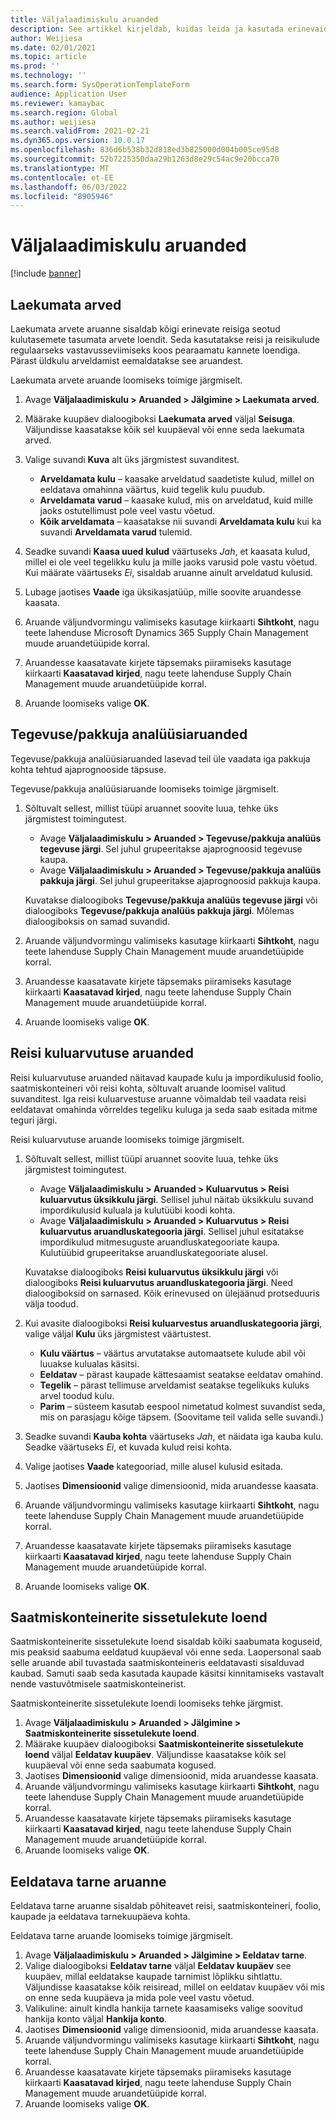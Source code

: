 ```yaml
---
title: Väljalaadimiskulu aruanded
description: See artikkel kirjeldab, kuidas leida ja kasutada erinevaid aruannete tüüpe, mis on saadaval väljaminev kulumoodulis.
author: Weijiesa
ms.date: 02/01/2021
ms.topic: article
ms.prod: ''
ms.technology: ''
ms.search.form: SysOperationTemplateForm
audience: Application User
ms.reviewer: kamaybac
ms.search.region: Global
ms.author: weijiesa
ms.search.validFrom: 2021-02-21
ms.dyn365.ops.version: 10.0.17
ms.openlocfilehash: 836d6b538b32d818ed3b825000d004b005ce95d8
ms.sourcegitcommit: 52b7225350daa29b1263d8e29c54ac9e20bcca70
ms.translationtype: MT
ms.contentlocale: et-EE
ms.lasthandoff: 06/03/2022
ms.locfileid: "8905946"
---
```

# <a name="landed-cost-reports"></a>Väljalaadimiskulu aruanded

[!include [banner](../../includes/banner.md)]

## <a name="outstanding-invoices"></a>Laekumata arved

Laekumata arvete aruanne sisaldab kõigi erinevate reisiga seotud kulutasemete tasumata arvete loendit. Seda kasutatakse reisi ja reisikulude regulaarseks vastavusseviimiseks koos pearaamatu kannete loendiga. Pärast üldkulu arveldamist eemaldatakse see aruandest.

Laekumata arvete aruande loomiseks toimige järgmiselt.

1. Avage **Väljalaadimiskulu \> Aruanded \> Jälgimine \> Laekumata arved**.
1. Määrake kuupäev dialoogiboksi **Laekumata arved** väljal **Seisuga**. Väljundisse kaasatakse kõik sel kuupäeval või enne seda laekumata arved.
1. Valige suvandi **Kuva** alt üks järgmistest suvanditest.

    - **Arveldamata kulu** – kaasake arveldatud saadetiste kulud, millel on eeldatava omahinna väärtus, kuid tegelik kulu puudub.
    - **Arveldamata varud** – kaasake kulud, mis on arveldatud, kuid mille jaoks ostutellimust pole veel vastu võetud.
    - **Kõik arveldamata** – kaasatakse nii suvandi **Arveldamata kulu** kui ka suvandi **Arveldamata varud** tulemid.

1. Seadke suvandi **Kaasa uued kulud** väärtuseks *Jah*, et kaasata kulud, millel ei ole veel tegelikku kulu ja mille jaoks varusid pole vastu võetud. Kui määrate väärtuseks *Ei*, sisaldab aruanne ainult arveldatud kulusid.
1. Lubage jaotises **Vaade** iga üksikasjatüüp, mille soovite aruandesse kaasata.
1. Aruande väljundvormingu valimiseks kasutage kiirkaarti **Sihtkoht**, nagu teete lahenduse Microsoft Dynamics 365 Supply Chain Management muude aruandetüüpide korral.
1. Aruandesse kaasatavate kirjete täpsemaks piiramiseks kasutage kiirkaarti **Kaasatavad kirjed**, nagu teete lahenduse Supply Chain Management muude aruandetüüpide korral.
1. Aruande loomiseks valige **OK**.

## <a name="activityprovider-analysis-reports"></a>Tegevuse/pakkuja analüüsiaruanded

Tegevuse/pakkuja analüüsiaruanded lasevad teil üle vaadata iga pakkuja kohta tehtud ajaprognooside täpsuse.

Tegevuse/pakkuja analüüsiaruande loomiseks toimige järgmiselt.

1. Sõltuvalt sellest, millist tüüpi aruannet soovite luua, tehke üks järgmistest toimingutest.

    - Avage **Väljalaadimiskulu \> Aruanded \> Tegevuse/pakkuja analüüs tegevuse järgi**. Sel juhul grupeeritakse ajaprognoosid tegevuse kaupa.
    - Avage **Väljalaadimiskulu \> Aruanded \> Tegevuse/pakkuja analüüs pakkuja järgi**. Sel juhul grupeeritakse ajaprognoosid pakkuja kaupa.

    Kuvatakse dialoogiboks **Tegevuse/pakkuja analüüs tegevuse järgi** või dialoogiboks **Tegevuse/pakkuja analüüs pakkuja järgi**. Mõlemas dialoogiboksis on samad suvandid.

1. Aruande väljundvormingu valimiseks kasutage kiirkaarti **Sihtkoht**, nagu teete lahenduse Supply Chain Management muude aruandetüüpide korral.
1. Aruandesse kaasatavate kirjete täpsemaks piiramiseks kasutage kiirkaarti **Kaasatavad kirjed**, nagu teete lahenduse Supply Chain Management muude aruandetüüpide korral.
1. Aruande loomiseks valige **OK**.

## <a name="voyage-costing-reports"></a>Reisi kuluarvutuse aruanded

Reisi kuluarvutuse aruanded näitavad kaupade kulu ja impordikulusid foolio, saatmiskonteineri või reisi kohta, sõltuvalt aruande loomisel valitud suvanditest. Iga reisi kuluarvestuse aruanne võimaldab teil vaadata reisi eeldatavat omahinda võrreldes tegeliku kuluga ja seda saab esitada mitme teguri järgi.

Reisi kuluarvutuse aruande loomiseks toimige järgmiselt.

1. Sõltuvalt sellest, millist tüüpi aruannet soovite luua, tehke üks järgmistest toimingutest.

    - Avage **Väljalaadimiskulu \> Aruanded \> Kuluarvutus \> Reisi kuluarvutus üksikkulu järgi**. Sellisel juhul näitab üksikkulu suvand impordikulusid kuluala ja kulutüübi koodi kohta.
    - Avage **Väljalaadimiskulu \> Aruanded \> Kuluarvutus \> Reisi kuluarvutus aruandluskategooria järgi**. Sellisel juhul esitatakse impordikulud mitmesuguste aruandluskategooriate kaupa. Kulutüübid grupeeritakse aruandluskategooriate alusel.

    Kuvatakse dialoogiboks **Reisi kuluarvutus üksikkulu järgi** või dialoogiboks **Reisi kuluarvutus aruandluskategooria järgi**. Need dialoogiboksid on sarnased. Kõik erinevused on ülejäänud protseduuris välja toodud.

1. Kui avasite dialoogiboksi **Reisi kuluarvestus aruandluskategooria järgi**, valige väljal **Kulu** üks järgmistest väärtustest.

    - **Kulu väärtus** – väärtus arvutatakse automaatsete kulude abil või luuakse kulualas käsitsi.
    - **Eeldatav** – pärast kaupade kättesaamist seatakse eeldatav omahind.
    - **Tegelik** – pärast tellimuse arveldamist seatakse tegelikuks kuluks arvel toodud kulu.
    - **Parim** – süsteem kasutab eespool nimetatud kolmest suvandist seda, mis on parasjagu kõige täpsem. (Soovitame teil valida selle suvandi.)

1. Seadke suvandi **Kauba kohta** väärtuseks *Jah*, et näidata iga kauba kulu. Seadke väärtuseks *Ei*, et kuvada kulud reisi kohta.
1. Valige jaotises **Vaade** kategooriad, mille alusel kulusid esitada.
1. Jaotises **Dimensioonid** valige dimensioonid, mida aruandesse kaasata.
1. Aruande väljundvormingu valimiseks kasutage kiirkaarti **Sihtkoht**, nagu teete lahenduse Supply Chain Management muude aruandetüüpide korral.
1. Aruandesse kaasatavate kirjete täpsemaks piiramiseks kasutage kiirkaarti **Kaasatavad kirjed**, nagu teete lahenduse Supply Chain Management muude aruandetüüpide korral.
1. Aruande loomiseks valige **OK**.

## <a name="shipping-container-receipts-list"></a>Saatmiskonteinerite sissetulekute loend

Saatmiskonteinerite sissetulekute loend sisaldab kõiki saabumata koguseid, mis peaksid saabuma eeldatud kuupäeval või enne seda. Laopersonal saab selle aruande abil tuvastada saatmiskonteineris eeldatavasti sisalduvad kaubad. Samuti saab seda kasutada kaupade käsitsi kinnitamiseks vastavalt nende vastuvõtmisele saatmiskonteinerist.

Saatmiskonteinerite sissetulekute loendi loomiseks tehke järgmist.

1. Avage **Väljalaadimiskulu \> Aruanded \> Jälgimine \> Saatmiskonteinerite sissetulekute loend**.
1. Määrake kuupäev dialoogiboksi **Saatmiskonteinerite sissetulekute loend** väljal **Eeldatav kuupäev**. Väljundisse kaasatakse kõik sel kuupäeval või enne seda saabumata kogused.
1. Jaotises **Dimensioonid** valige dimensioonid, mida aruandesse kaasata.
1. Aruande väljundvormingu valimiseks kasutage kiirkaarti **Sihtkoht**, nagu teete lahenduse Supply Chain Management muude aruandetüüpide korral.
1. Aruandesse kaasatavate kirjete täpsemaks piiramiseks kasutage kiirkaarti **Kaasatavad kirjed**, nagu teete lahenduse Supply Chain Management muude aruandetüüpide korral.
1. Aruande loomiseks valige **OK**.

## <a name="expected-delivery-report"></a>Eeldatava tarne aruanne

Eeldatava tarne aruanne sisaldab põhiteavet reisi, saatmiskonteineri, foolio, kaupade ja eeldatava tarnekuupäeva kohta.

Eeldatava tarne aruande loomiseks toimige järgmiselt.

1. Avage **Väljalaadimiskulu \> Aruanded \> Jälgimine \> Eeldatav tarne**.
1. Valige dialoogiboksi **Eeldatav tarne** väljal **Eeldatav kuupäev** see kuupäev, millal eeldatakse kaupade tarnimist lõplikku sihtlattu. Väljundisse kaasatakse kõik reisiread, millel on eeldatav kuupäev või mis on enne seda kuupäeva ja mida pole veel vastu võetud.
1. Valikuline: ainult kindla hankija tarnete kaasamiseks valige soovitud hankija konto väljal **Hankija konto**.
1. Jaotises **Dimensioonid** valige dimensioonid, mida aruandesse kaasata.
1. Aruande väljundvormingu valimiseks kasutage kiirkaarti **Sihtkoht**, nagu teete lahenduse Supply Chain Management muude aruandetüüpide korral.
1. Aruandesse kaasatavate kirjete täpsemaks piiramiseks kasutage kiirkaarti **Kaasatavad kirjed**, nagu teete lahenduse Supply Chain Management muude aruandetüüpide korral.
1. Aruande loomiseks valige **OK**.
